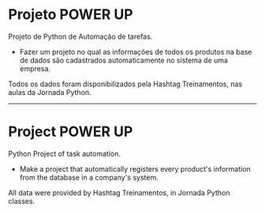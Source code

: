 # Projeto POWER UP 
 Projeto de Python de Automação de tarefas. 
 
 * Fazer um projeto no qual as informações de todos os produtos na base de dados são cadastrados automaticamente no sistema de uma empresa.

 Todos os dados foram disponibilizados pela Hashtag Treinamentos, nas aulas da Jornada Python.

 ***

# Project POWER UP
Python Project of task automation.

* Make a project that automatically registers every product's information from the database in a company's system.

All data were provided by Hashtag Treinamentos, in Jornada Python classes.

 
